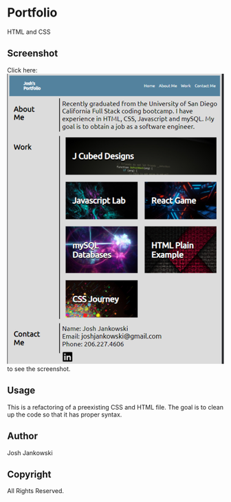 # Portfolio

HTML and CSS
## Screenshot

Click here: ![img](./Images/Capture.PNG) to see the screenshot.

## Usage

This is a refactoring of a preexisting CSS and HTML file. The goal is to clean up the code so that it has proper syntax.

## Author

Josh Jankowski

## Copyright
All Rights Reserved.